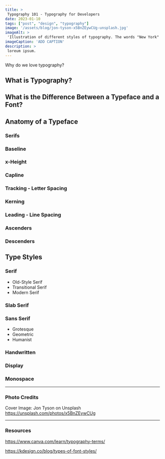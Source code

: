 ```yaml
---
title: >
 Typography 101 - Typography for Developers
date: 2023-01-10
tags: ["post", "design", "typography"]
image: '/assets/blog/jon-tyson-x5BnZEywCUg-unsplash.jpg'
imageAlt: >
 'Illustration of different styles of typography. The words "New York" are repeated once on each of seven lines. Each line is in a different typeface. From top to bottom: Gothic serif style, campus athletics serif style, caligraphy high fashion, wavy display, New Yorker magazine font, block sans serif display font, flowing cursive handwritten styls font.'
imageCaption: 'ADD CAPTION'
description: >
 loreum ipsum. 
---
```


Why do we love typography?

## What is Typography?

## What is the Difference Between a Typeface and a Font?

## Anatomy of a Typeface

### Serifs 

### Baseline

### x-Height

### Capline

### Tracking - Letter Spacing

### Kerning

### Leading - Line Spacing

### Ascenders

### Descenders

## Type Styles

### Serif
-   Old-Style Serif
-   Transitional Serif
-   Modern Serif

### Slab Serif

### Sans Serif
-   Grotesque
-   Geometric
-   Humanist

### Handwritten

### Display

### Monospace





---
### Photo Credits

Cover Image: Jon Tyson on Unsplash https://unsplash.com/photos/x5BnZEywCUg

---
### Resources

https://www.canva.com/learn/typography-terms/

https://kdesign.co/blog/types-of-font-styles/


